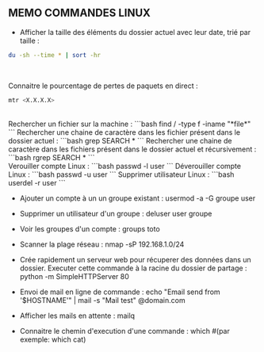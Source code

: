 ## MEMO COMMANDES LINUX


- Afficher la taille des éléments du dossier actuel avec leur date, trié par taille :
```bash
du -sh --time * | sort -hr
```
<br/>

Connaitre le pourcentage de pertes de paquets en direct :
```bash
mtr <X.X.X.X>
```
<br/>
Rechercher un fichier sur la machine : 
```bash
find / -type f -iname "*file*"
```
Rechercher une chaine de caractère dans les fichier présent dans le dossier actuel :
```bash
grep SEARCH *
```
Rechercher une chaine de caractère dans les fichiers présent dans le dossier actuel et récursivement :
```bash
rgrep SEARCH *
```
<br/>
Verouiller compte Linux : 
```bash
passwd -l user
```
Déverouiller compte Linux :
```bash
passwd -u user
```
Supprimer utilisateur Linux :
```bash
userdel -r user
```

- Ajouter un compte à un un groupe existant :
usermod -a -G groupe user

- Supprimer un utilisateur d'un groupe : 
deluser user groupe

- Voir les groupes d'un compte :
groups toto


- Scanner la plage réseau : 
nmap -sP 192.168.1.0/24


- Crée rapidement un serveur web pour récuperer des données dans un dossier.
Executer cette commande à la racine du dossier de partage :
python -m SimpleHTTPServer 80

- Envoi de mail en ligne de commande :
echo "Email send from '$HOSTNAME'" | mail -s "Mail test" <destinataire>@domain.com


- Afficher les mails en attente : 
mailq


- Connaitre le chemin d'execution d'une commande :
which <commande> #(par exemple: which cat)
